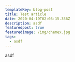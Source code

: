 ```yaml
---
templateKey: blog-post
title: Test article
date: 2020-04-19T02:03:15.336Z
description: asdf
featuredpost: true
featuredimage: /img/chemex.jpg
tags:
  - asdf
---
```

asdf